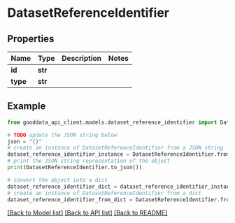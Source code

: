 # DatasetReferenceIdentifier


## Properties

Name | Type | Description | Notes
------------ | ------------- | ------------- | -------------
**id** | **str** |  | 
**type** | **str** |  | 

## Example

```python
from gooddata_api_client.models.dataset_reference_identifier import DatasetReferenceIdentifier

# TODO update the JSON string below
json = "{}"
# create an instance of DatasetReferenceIdentifier from a JSON string
dataset_reference_identifier_instance = DatasetReferenceIdentifier.from_json(json)
# print the JSON string representation of the object
print(DatasetReferenceIdentifier.to_json())

# convert the object into a dict
dataset_reference_identifier_dict = dataset_reference_identifier_instance.to_dict()
# create an instance of DatasetReferenceIdentifier from a dict
dataset_reference_identifier_from_dict = DatasetReferenceIdentifier.from_dict(dataset_reference_identifier_dict)
```
[[Back to Model list]](../README.md#documentation-for-models) [[Back to API list]](../README.md#documentation-for-api-endpoints) [[Back to README]](../README.md)


